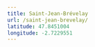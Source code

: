 ```yaml
---
title: Saint-Jean-Brévelay
url: /saint-jean-brevelay/
latitude: 47.8451004
longitude: -2.7229551
---
```

